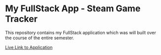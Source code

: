 # My FullStack App - Steam Game Tracker

This repository contains my FullStack application which was will built over the course of the entire semester.

<a href="https://w0261360-fullstack-gametracker.herokuapp.com/">Live Link to Application</a>

